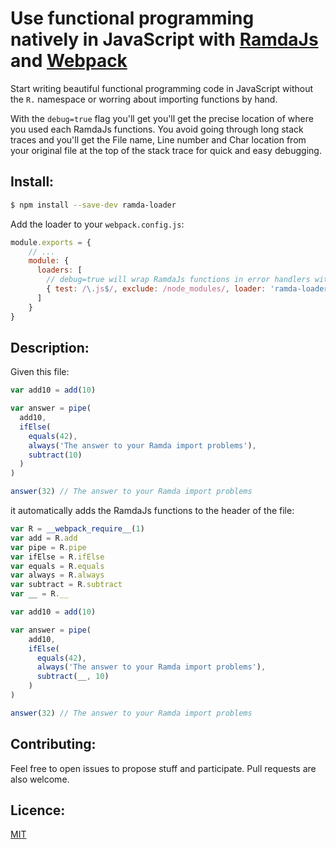 # Use functional programming natively in JavaScript with [RamdaJs](http://ramdajs.com/) and [Webpack](http://webpack.github.io/)

Start writing beautiful functional programming code in JavaScript without the ``` R. ``` namespace or worring about importing functions by hand.

With the ``` debug=true ``` flag you'll get you'll get the precise location of where you used each RamdaJs functions. You avoid going through long stack traces and you'll get the File name, Line number and Char location from your original file at the top of the stack trace for quick and easy debugging.

## Install:

```bash
$ npm install --save-dev ramda-loader
```
Add the loader to your `webpack.config.js`:

```javascript
module.exports = {
    // ...
    module: {
      loaders: [
        // debug=true will wrap RamdaJs functions in error handlers with file name, line number and char location
        { test: /\.js$/, exclude: /node_modules/, loader: 'ramda-loader?debug=true' }
      ]
    }
}
```

## Description:

Given this file:
```javascript
var add10 = add(10)

var answer = pipe(
  add10,
  ifElse(
    equals(42),
    always('The answer to your Ramda import problems'),
    subtract(10)
  )
)

answer(32) // The answer to your Ramda import problems
```

it automatically adds the RamdaJs functions to the header of the file:
```javascript
var R = __webpack_require__(1)
var add = R.add
var pipe = R.pipe
var ifElse = R.ifElse
var equals = R.equals
var always = R.always
var subtract = R.subtract
var __ = R.__

var add10 = add(10)

var answer = pipe(
	add10,
	ifElse(
	  equals(42),
	  always('The answer to your Ramda import problems'),
	  subtract(__, 10)
	)
)

answer(32) // The answer to your Ramda import problems
```

## Contributing:

Feel free to open issues to propose stuff and participate. Pull requests are also welcome.

## Licence:

[MIT](http://en.wikipedia.org/wiki/MIT_License)
